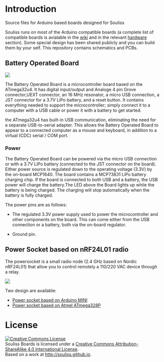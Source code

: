 # Introduction
Source files for Arduino based boards designed for Souliss

Souliss runs on most of the Arduino compatible boards (a complete list of compatible boards is avialable in the [wiki](https://github.com/souliss/souliss/wiki) and in the relevant [hardware](https://github.com/souliss/souliss/wiki/Supported%20Hardware%20Platform) section). Some special design has been shared publicly and you can build them by your self. This repository contains schematics and PCBs.

## Battery Operated Board

![](https://raw.githubusercontent.com/souliss/boards/master/Battery_Operated_Board/Ver1/Altium/Pictures/2d.png)

The Battery Operated Board is a microcontroller board based on the ATmega32u4. It has digital input/output and Analoge 4 pin Grove connector,UEXT connector, an 16 MHz resonator, a micro USB connection, a JST connector for a 3.7V LiPo battery, and a reset button. It contains everything needed to support the microcontroller; simply connect it to a computer with a USB cable or power it with a battery to get started.

the ATmega32u4 has built-in USB communication, eliminating the need for a separate USB-to-serial adapter. This allows the Battery Operated Board to appear to a connected computer as a mouse and keyboard, in addition to a virtual (CDC) serial / COM port. 

### Power

The Battery Operated Board can be powered via the micro USB connection or with a 3.7V LiPo battery (connected to the JST connector on the board). Either power source is regulated down to the operating voltage (3.3V) by the on-board MCP1640.
The board contains a MCP73831 LiPo battery charging chip. If the board is connected to both USB and a battery, the USB power will charge the battery.The LED above the Board lights up while the battery is being charged. The charging will stop automatically when the battery is fully charged.

The power pins are as follows:

+ The regulated 3.3V power supply used to power the microcontroller and other components on the board. This can come either from the USB connection or a battery, both via the on-board regulator.
- Ground pin.

## Power Socket based on nRF24L01 radio

The powersocket is a small radio node (2.4 GHz based on Nordic nRF24L01) that allow you to control remotely a 110/220 VAC device through a relay.

![](https://github.com/souliss/boards/blob/master/Power_Socket_nrf24_mini/Power_Socket_nrf24_mini_pcb_copperside.png)

Two design are available:
  
* [Power socket based on Arduino MINI](https://github.com/souliss/boards/tree/master/Power_Socket_nrf24_mini)
* [Power socket based on Atmel ATmega328P](https://github.com/souliss/boards/tree/master/Power_Socket_nrf24_dil)

# License

<a rel="license" href="http://creativecommons.org/licenses/by-sa/4.0/"><img alt="Creative Commons License" style="border-width:0" src="https://i.creativecommons.org/l/by-sa/4.0/88x31.png" /></a><br /><span xmlns:dct="http://purl.org/dc/terms/" property="dct:title">Souliss Boards</span> is licensed under a <a rel="license" href="http://creativecommons.org/licenses/by-sa/4.0/">Creative Commons Attribution-ShareAlike 4.0 International License</a>.<br />Based on a work at <a xmlns:dct="http://purl.org/dc/terms/" href="http://souliss.github.io" rel="dct:source">http://souliss.github.io</a>.
